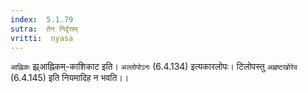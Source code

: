 ```yaml
---
index:  5.1.79
sutra:  तेन निर्वृत्तम्
vritti:  nyasa
---
```


`आह्निकः` झ्र्आह्निकम्-काशिकाट इति। `अल्लोपोऽनः` (6.4.134) इत्यकारलोपः। टिलोपस्तु `अह्नष्टखोरेव` (6.4.145) इति नियमादिह न भवति।।


